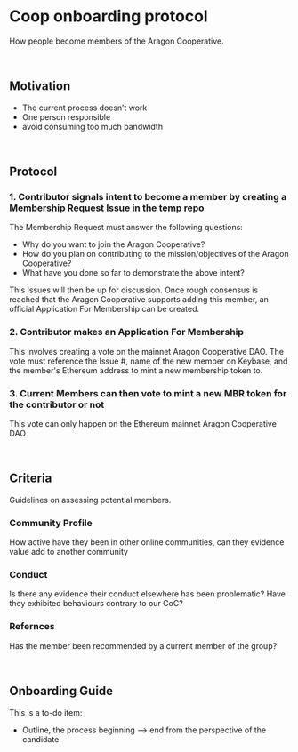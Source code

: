 # Coop onboarding protocol

How people become members of the Aragon Cooperative. 

<br>

## Motivation

- The current process doesn’t work
- One person responsible 
- avoid consuming too much bandwidth 

<br>

## Protocol

### 1. Contributor signals intent to become a member by creating a Membership Request Issue in the temp repo

The Membership Request must answer the following questions:
- Why do you want to join the Aragon Cooperative?
- How do you plan on contributing to the mission/objectives of the Aragon Cooperative?
- What have you done so far to demonstrate the above intent?

This Issues will then be up for discussion. Once rough consensus is reached that the Aragon Cooperative supports adding this member, an official Application For Membership can be created.

### 2. Contributor makes an Application For Membership

This involves creating a vote on the mainnet Aragon Cooperative DAO. The vote must reference the Issue #, name of the new member on Keybase, and the member's Ethereum address to mint a new membership token to.

### 3. Current Members can then vote to mint a new MBR token for the contributor or not

This vote can only happen on the Ethereum mainnet Aragon Cooperative DAO

<br>

## Criteria

Guidelines on assessing potential members.


### Community Profile 

How active have they been in other online communities, can they evidence value add to another community

### Conduct 
 
Is there any evidence their conduct elsewhere has been problematic? Have they exhibited behaviours contrary to our CoC?


### Refernces

Has the member been recommended by a current member of the group?

<br>

## Onboarding Guide

This is a to-do item:
- Outline, the process beginning --> end from the perspective of the candidate

<br>
